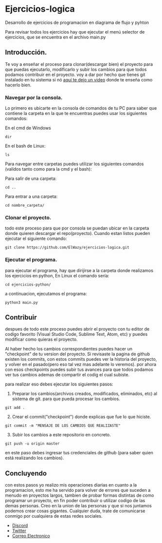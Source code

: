 # Ejercicios-logica
Desarrollo de ejercicios de programacion en diagrama de flujo y pyhton

Para revisar todos los ejercicios hay que ejecutar el menú selector de ejercicios, que se encuentra en el archivo main.py

## Introducción.
Te voy a enseñar el proceso para clonar(descargar bien) el proyecto para que puedas ejecutarlo, modificarlo y subir los cambios para que todos podamos contribuir en el proyecto.
voy a dar por hecho que tienes git instalado en tu sistema si nó [aquí te dejo un video](https://youtu.be/x3ybMcIOjp0) donde te enseña como hacerlo bien.

### Navegar por la consola.
Lo primero es ubicarte en la consola de comandos de tu PC para saber que contiene la carpeta en la que te encuentras puedes usar los siguientes comandos:

En el cmd de Windows
```
dir
```
En el bash de Linux:
```
ls
```
Para navegar entre carpetas puedes utilizar los siguientes comandos (validos tanto como para la cmd y el bash):

Para salir de una carpeta:
```
cd ..
```
Para entrar a una carpeta:
```
cd nombre_carpeta/
```
### Clonar el proyecto.
todo este proceso para que por consola se puedan ubicar en la carpeta donde quieren descargar el repo(proyecto). Cuando estan listos pueden ejecutar el siguiente comando:
```
git clone https://github.com/ElWazy/ejercicios-logica.git
```
### Ejecutar el programa.
para ejecutar el programa, hay que dirijirse a la carpeta donde realizamos los
ejercicios en python, En Linux el comando sería:
```
cd ejercicios-python/
```
a continuacion, ejecutamos el programa:
```
python3 main.py
```
## Contribuir
despues de todo este proceso puedes abrir el proyecto con tu editor de codigo favorito (Visual Studio Code, Sublime Text, Atom, etc) y puedes modificar como quieras el proyecto.

Al haber hecho los cambios correspondientes puedes hacer un "checkpoint" de tu version del proyecto. Si revisaste la pagina de github existen los commits, con estos commits puedes ver la historia del proyecto, y volver en el pasado(pero eso tal vez mas adelante lo veremos). por ahora con esos checkpoints puedes subir tus avances para que todos podamos ver tus cambios ademas de compartir el codig el cual subiste.

para realizar eso debes ejecutar los siguientes pasos:
1. Preparar los cambios(archivos creados, modificados, eliminados, etc) al sistema de git. para que pueda procesar los cambios.
```
git add .
```
2. Crear el commit("checkpoint") donde explicas que fue lo que hiciste.
```
git commit -m "MENSAJE DE LOS CAMBIOS QUE REALIZASTE"
```
3. Subir los cambios a este repositorio en concreto.
```
git push -u origin master
```
en este paso debes ingresar tus credenciales de github (para saber quien está realizando los cambios).

## Concluyendo
con estos pasos yo realizo mis operaciones diarias en cuanto a la programacion, esto me ha servido para volver de errores que suceden a menudo en proyectos largos, tambien de probar formas distintas de como programar un proyecto, en fin poder contribuir o utilizar codigo de las demas personas. Creo en la union de las personas y que si nos juntamos podemos crear cosas gigantes. Cualquier duda, trate de comunicarse conmigo por cualquiera de estas redes sociales.
 * [Discord](https://discord.gg/7vpas23)
 * [Twitter](https://twitter.com/ElCazy)
 * [Correo Electronico](santiago.fierro4@outlook.cl)
